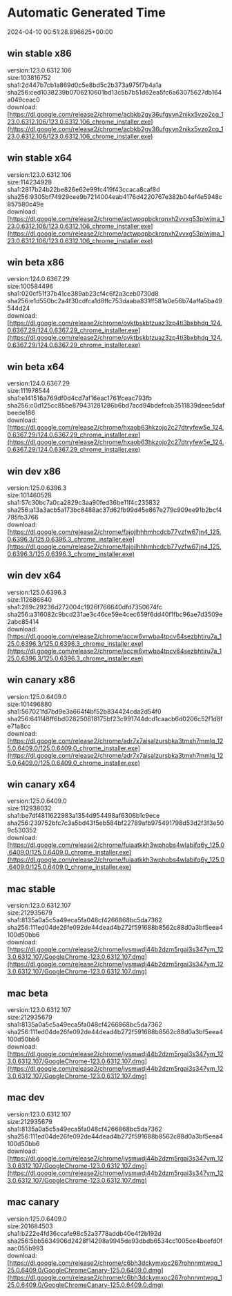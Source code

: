 # Automatic Generated Time
2024-04-10 00:51:28.896625+00:00

## win stable x86
version:123.0.6312.106  
size:103816752  
sha1:2d447b7cb1a869d0c5e8bd5c2b373a975f7b4a1a  
sha256:ced1038239b0706210601bd13c5b7b51d62ea5fc6a63075627db164a049ceac0  
download:[https://dl.google.com/release2/chrome/acbkb2gy36ufgyyn2nikx5vzo2cq_123.0.6312.106/123.0.6312.106_chrome_installer.exe](https://dl.google.com/release2/chrome/acbkb2gy36ufgyyn2nikx5vzo2cq_123.0.6312.106/123.0.6312.106_chrome_installer.exe)  

## win stable x64
version:123.0.6312.106  
size:114234928  
sha1:2817b24b22be826e62e99fc419f43ccaca8caf8d  
sha256:9305bf74929cee9b7214004eab4176d4220767e382b04ef4e5948c857580c49e  
download:[https://dl.google.com/release2/chrome/actwpqpbckrqnxh2vvxg53plwjma_123.0.6312.106/123.0.6312.106_chrome_installer.exe](https://dl.google.com/release2/chrome/actwpqpbckrqnxh2vvxg53plwjma_123.0.6312.106/123.0.6312.106_chrome_installer.exe)  

## win beta x86
version:124.0.6367.29  
size:100584496  
sha1:020cf51f37b41ce389ab23cf4c6f2a3ceb0730d8  
sha256:e1d550bc2a4f30cdfca1d8ffc753daaba831ff581a0e56b74affa5ba49544d24  
download:[https://dl.google.com/release2/chrome/ovktbskbtzuaz3zp4ti3bxbhdq_124.0.6367.29/124.0.6367.29_chrome_installer.exe](https://dl.google.com/release2/chrome/ovktbskbtzuaz3zp4ti3bxbhdq_124.0.6367.29/124.0.6367.29_chrome_installer.exe)  

## win beta x64
version:124.0.6367.29  
size:111978544  
sha1:e141516a769df0d4cd7af16eac1761fceac793fb  
sha256:c0d125cc85be879431281286b6bd7acd94bdefccb3511839deee5dafbeede186  
download:[https://dl.google.com/release2/chrome/hxaob63hkzojo2c27dtryfew5e_124.0.6367.29/124.0.6367.29_chrome_installer.exe](https://dl.google.com/release2/chrome/hxaob63hkzojo2c27dtryfew5e_124.0.6367.29/124.0.6367.29_chrome_installer.exe)  

## win dev x86
version:125.0.6396.3  
size:101460528  
sha1:57c30bc7a0ca2829c3aa90fed36be11f4c235832  
sha256:a13a3acb5a173bc8488ac37d62fb99d45e867e279c909ee91b2bcf4785fb3766  
download:[https://dl.google.com/release2/chrome/fajojlhhhmhcdcb77yzfw67jn4_125.0.6396.3/125.0.6396.3_chrome_installer.exe](https://dl.google.com/release2/chrome/fajojlhhhmhcdcb77yzfw67jn4_125.0.6396.3/125.0.6396.3_chrome_installer.exe)  

## win dev x64
version:125.0.6396.3  
size:112686640  
sha1:289c29236d272004c1926f766640dfd7350674fc  
sha256:a316082c9bcd231ae3c46ce59e4cec659f6dd40f1fbc96ae7d3509e2abc85414  
download:[https://dl.google.com/release2/chrome/accw6vrwba4tpcv64sezbhtiru7a_125.0.6396.3/125.0.6396.3_chrome_installer.exe](https://dl.google.com/release2/chrome/accw6vrwba4tpcv64sezbhtiru7a_125.0.6396.3/125.0.6396.3_chrome_installer.exe)  

## win canary x86
version:125.0.6409.0  
size:101496880  
sha1:567021fd7bd9e3a664f4bf52b834424cda2d54f0  
sha256:641f48ff6bd028250818175bf23c991744dcd1caacb6d0206c52f1d8fe71a8cc  
download:[https://dl.google.com/release2/chrome/adr7x7aisalzursbka3tmxh7mmlq_125.0.6409.0/125.0.6409.0_chrome_installer.exe](https://dl.google.com/release2/chrome/adr7x7aisalzursbka3tmxh7mmlq_125.0.6409.0/125.0.6409.0_chrome_installer.exe)  

## win canary x64
version:125.0.6409.0  
size:112938032  
sha1:be7df4811622983a1354d954498af6306b1c9ece  
sha256:239752bfc7c3a5bd43f5eb584bf22789afb975491798d53d2f3f3e509c530352  
download:[https://dl.google.com/release2/chrome/fuiaatkkh3wphobs4wlabifq6y_125.0.6409.0/125.0.6409.0_chrome_installer.exe](https://dl.google.com/release2/chrome/fuiaatkkh3wphobs4wlabifq6y_125.0.6409.0/125.0.6409.0_chrome_installer.exe)  

## mac stable
version:123.0.6312.107  
size:212935679  
sha1:8135a0a5c5a49eca5fa048cf4266868bc5da7362  
sha256:111ed04de26fe092de44dead4b272f591688b8562c88d0a3bf5eea4100d50bb6  
download:[https://dl.google.com/release2/chrome/jvsmwdj44b2dzm5rgai3s347ym_123.0.6312.107/GoogleChrome-123.0.6312.107.dmg](https://dl.google.com/release2/chrome/jvsmwdj44b2dzm5rgai3s347ym_123.0.6312.107/GoogleChrome-123.0.6312.107.dmg)  

## mac beta
version:123.0.6312.107  
size:212935679  
sha1:8135a0a5c5a49eca5fa048cf4266868bc5da7362  
sha256:111ed04de26fe092de44dead4b272f591688b8562c88d0a3bf5eea4100d50bb6  
download:[https://dl.google.com/release2/chrome/jvsmwdj44b2dzm5rgai3s347ym_123.0.6312.107/GoogleChrome-123.0.6312.107.dmg](https://dl.google.com/release2/chrome/jvsmwdj44b2dzm5rgai3s347ym_123.0.6312.107/GoogleChrome-123.0.6312.107.dmg)  

## mac dev
version:123.0.6312.107  
size:212935679  
sha1:8135a0a5c5a49eca5fa048cf4266868bc5da7362  
sha256:111ed04de26fe092de44dead4b272f591688b8562c88d0a3bf5eea4100d50bb6  
download:[https://dl.google.com/release2/chrome/jvsmwdj44b2dzm5rgai3s347ym_123.0.6312.107/GoogleChrome-123.0.6312.107.dmg](https://dl.google.com/release2/chrome/jvsmwdj44b2dzm5rgai3s347ym_123.0.6312.107/GoogleChrome-123.0.6312.107.dmg)  

## mac canary
version:125.0.6409.0  
size:201684503  
sha1:b222e4fd36ccafe98c52a3778addb40e4f2b192d  
sha256:5bb5634906d2428f14298a9945de93dbdb6534cc1005ce4beefd0faac055b993  
download:[https://dl.google.com/release2/chrome/c6bh3dckymxoc267rohnnmtwqq_125.0.6409.0/GoogleChromeCanary-125.0.6409.0.dmg](https://dl.google.com/release2/chrome/c6bh3dckymxoc267rohnnmtwqq_125.0.6409.0/GoogleChromeCanary-125.0.6409.0.dmg)  


